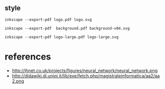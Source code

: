 style
---

```
inkscape --export-pdf logo.pdf logo.svg
```

```
inkscape --export-pdf  background.pdf background-v04.svg
```


```
inkscape --export-pdf logo-large.pdf logo-large.svg
```




# references
* http://jhnet.co.uk/projects/figures/neural_network/neural_network.png
* http://didawiki.di.unipi.it/lib/exe/fetch.php/magistraleinformatica/aa2/aa2.png

